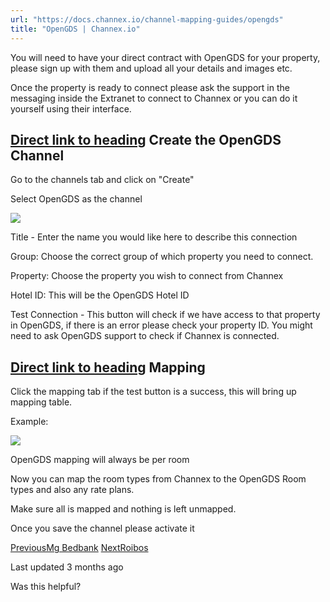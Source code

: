 ```yaml
---
url: "https://docs.channex.io/channel-mapping-guides/opengds"
title: "OpenGDS | Channex.io"
---
```


You will need to have your direct contract with OpenGDS for your property, please sign up with them and upload all your details and images etc.

Once the property is ready to connect please ask the support in the messaging inside the Extranet to connect to Channex or you can do it yourself using their interface.

## [Direct link to heading](https://docs.channex.io/channel-mapping-guides/opengds\#create-the-opengds-channel)    Create the OpenGDS Channel

Go to the channels tab and click on "Create"

Select OpenGDS as the channel

![](https://docs.channex.io/~gitbook/image?url=https%3A%2F%2F2514252617-files.gitbook.io%2F%7E%2Ffiles%2Fv0%2Fb%2Fgitbook-x-prod.appspot.com%2Fo%2Fspaces%252F-LWLG7_BCMgWd3mn6DYg%252Fuploads%252FnGPybMcci3K5IJoqdvSq%252FScreenshot%25202025-04-09%2520at%252014.17.19.png%3Falt%3Dmedia%26token%3D974ec409-283e-4fff-9842-abee4b1c5cbc&width=768&dpr=4&quality=100&sign=35eecbea&sv=2)

Title - Enter the name you would like here to describe this connection

Group: Choose the correct group of which property you need to connect.

Property: Choose the property you wish to connect from Channex

Hotel ID: This will be the OpenGDS Hotel ID

Test Connection - This button will check if we have access to that property in OpenGDS, if there is an error please check your property ID. You might need to ask OpenGDS support to check if Channex is connected.

## [Direct link to heading](https://docs.channex.io/channel-mapping-guides/opengds\#mapping)    Mapping

Click the mapping tab if the test button is a success, this will bring up mapping table.

Example:

![](https://docs.channex.io/~gitbook/image?url=https%3A%2F%2F2514252617-files.gitbook.io%2F%7E%2Ffiles%2Fv0%2Fb%2Fgitbook-x-prod.appspot.com%2Fo%2Fspaces%252F-LWLG7_BCMgWd3mn6DYg%252Fuploads%252FtnjKqgp14Fd1dGSreJwv%252FScreenshot%25202025-04-09%2520at%252014.18.29.png%3Falt%3Dmedia%26token%3D7d22c7da-1883-48a0-9672-8a9567c3934a&width=768&dpr=4&quality=100&sign=82416955&sv=2)

OpenGDS mapping will always be per room

Now you can map the room types from Channex to the OpenGDS Room types and also any rate plans.

Make sure all is mapped and nothing is left unmapped.

Once you save the channel please activate it

[PreviousMg Bedbank](https://docs.channex.io/channel-mapping-guides/mg) [NextRoibos](https://docs.channex.io/channel-mapping-guides/roibos)

Last updated 3 months ago

Was this helpful?
